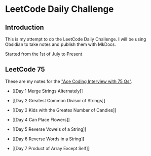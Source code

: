 # LeetCode Daily Challenge

## Introduction
This is my attempt to do the LeetCode Daily Challenge. I will be using Obsidian to take notes and publish them with MkDocs.

Started from the 1st of July to Present

## LeetCode 75
These are my notes for the ["Ace Coding Interview with 75 Qs"](https://leetcode.com/studyplan/leetcode-75/?fbclid=IwAR2kMaXgEN6U9xL2uorN1S6WynOcS4QvVCf0_uVm1L1lSpUAnb5qVFu_gVo).

- [[Day 1 Merge Strings Alternately]]

- [[Day 2 Greatest Common Divisor of Strings]]

- [[Day 3 Kids with the Greates Number of Candies]]

- [[Day 4 Can Place Flowers]]

- [[Day 5 Reverse Vowels of a String]]

- [[Day 6 Reverse Words in a String]]

- [[Day 7 Product of Array Except Self]]
